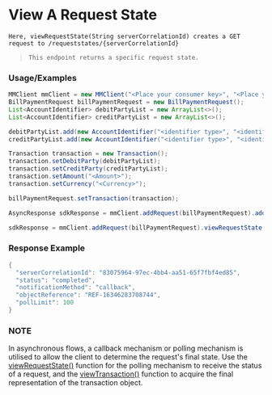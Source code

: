 # View A Request State

`Here, viewRequestState(String serverCorrelationId) creates a GET request to /requeststates/{serverCorrelationId}`

> `This endpoint returns a specific request state.`

### Usage/Examples

```java
MMClient mmClient = new MMClient("<Place your consumer key>", "<Place your consumer secret>", "<Place your API key>");
BillPaymentRequest billPaymentRequest = new BillPaymentRequest();
List<AccountIdentifier> debitPartyList = new ArrayList<>();
List<AccountIdentifier> creditPartyList = new ArrayList<>();

debitPartyList.add(new AccountIdentifier("<identifier type>", "<identifier>"));
creditPartyList.add(new AccountIdentifier("<identifier type>", "<identifier>"));

Transaction transaction = new Transaction();
transaction.setDebitParty(debitPartyList);
transaction.setCreditParty(creditPartyList);
transaction.setAmount("<Amount>");
transaction.setCurrency("<Currency>");

billPaymentRequest.setTransaction(transaction);

AsyncResponse sdkResponse = mmClient.addRequest(billPaymentRequest).addCallBack("<Place your callback URL>").createBillTransaction();

sdkResponse = mmClient.addRequest(billPaymentRequest).viewRequestState(sdkResponse.getServerCorrelationId());
```

### Response Example

```java
{
  "serverCorrelationId": "83075964-97ec-4bb4-aa51-65f7fbf4ed85",
  "status": "completed",
  "notificationMethod": "callback",
  "objectReference": "REF-16346283708744",
  "pollLimit": 100
}
```

### NOTE

In asynchronous flows, a callback mechanism or polling mechanism is utilised to allow the client to determine the request's final state.
Use the <a href="viewRequestState.Readme.md">viewRequestState()</a> function for the polling mechanism to receive the status of a request, and the <a href="viewTransaction.Readme.md">viewTransaction()</a>
function to acquire the final representation of the transaction object.